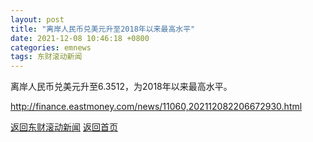 ```yaml
---
layout: post
title: "离岸人民币兑美元升至2018年以来最高水平"
date: 2021-12-08 10:46:18 +0800
categories: emnews
tags: 东财滚动新闻
---
```


离岸人民币兑美元升至6.3512，为2018年以来最高水平。

<http://finance.eastmoney.com/news/11060,202112082206672930.html>

[返回东财滚动新闻](//finews.zning.me/emnews/)
[返回首页](//finews.zning.me/)